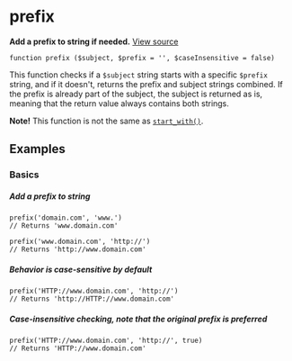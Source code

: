 
# prefix

**Add a prefix to string if needed.** [View source](https://bitbucket.org/Eiskis/baseline-php/src/default/source/strings/prefix/prefix.php?at=default)

	function prefix ($subject, $prefix = '', $caseInsensitive = false)

This function checks if a `$subject` string starts with a specific `$prefix` string, and if it doesn't, returns the prefix and subject strings combined. If the prefix is already part of the subject, the subject is returned as is, meaning that the return value always contains both strings.

**Note!** This function is not the same as [`start_with()`](/strings/start_with/start_with).



## Examples

### Basics

##### Add a prefix to string
	prefix('domain.com', 'www.')
	// Returns 'www.domain.com'

	prefix('www.domain.com', 'http://')
	// Returns 'http://www.domain.com'

##### Behavior is case-sensitive by default
	prefix('HTTP://www.domain.com', 'http://')
	// Returns 'http://HTTP://www.domain.com'

##### Case-insensitive checking, note that the original prefix is preferred
	prefix('HTTP://www.domain.com', 'http://', true)
	// Returns 'HTTP://www.domain.com'
